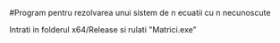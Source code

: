 #Program pentru rezolvarea unui sistem de n ecuatii cu n necunoscute

Intrati in folderul x64/Release si rulati "Matrici.exe"



